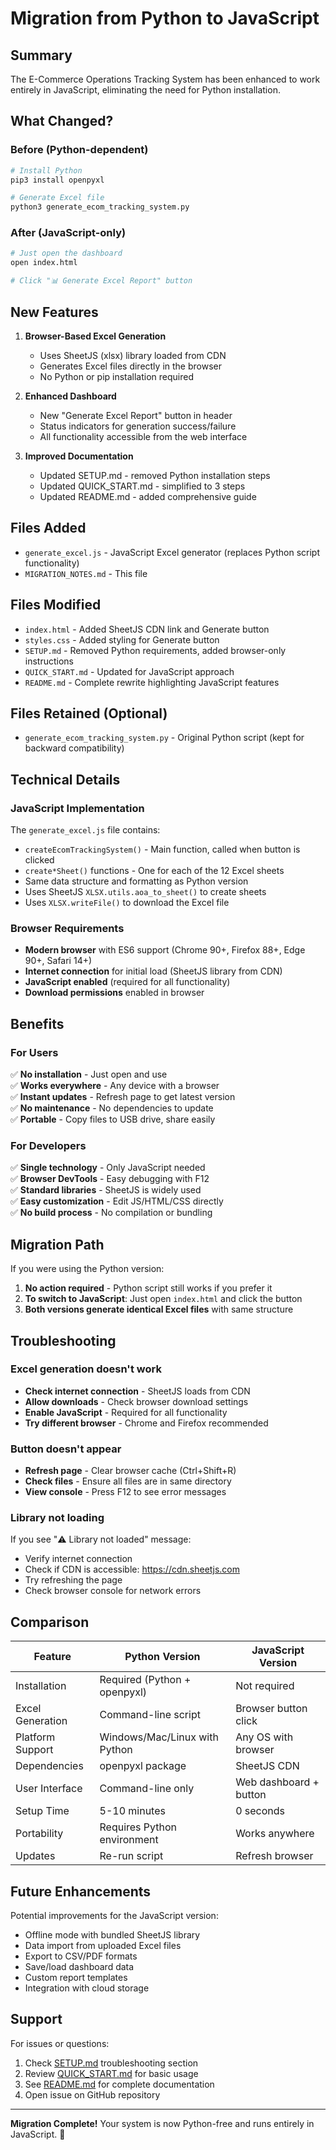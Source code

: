 # Migration from Python to JavaScript

## Summary

The E-Commerce Operations Tracking System has been enhanced to work entirely in JavaScript, eliminating the need for Python installation.

## What Changed?

### Before (Python-dependent)
```bash
# Install Python
pip3 install openpyxl

# Generate Excel file
python3 generate_ecom_tracking_system.py
```

### After (JavaScript-only)
```bash
# Just open the dashboard
open index.html

# Click "📊 Generate Excel Report" button
```

## New Features

1. **Browser-Based Excel Generation**
   - Uses SheetJS (xlsx) library loaded from CDN
   - Generates Excel files directly in the browser
   - No Python or pip installation required

2. **Enhanced Dashboard**
   - New "Generate Excel Report" button in header
   - Status indicators for generation success/failure
   - All functionality accessible from the web interface

3. **Improved Documentation**
   - Updated SETUP.md - removed Python installation steps
   - Updated QUICK_START.md - simplified to 3 steps
   - Updated README.md - added comprehensive guide

## Files Added

- `generate_excel.js` - JavaScript Excel generator (replaces Python script functionality)
- `MIGRATION_NOTES.md` - This file

## Files Modified

- `index.html` - Added SheetJS CDN link and Generate button
- `styles.css` - Added styling for Generate button
- `SETUP.md` - Removed Python requirements, added browser-only instructions
- `QUICK_START.md` - Updated for JavaScript approach
- `README.md` - Complete rewrite highlighting JavaScript features

## Files Retained (Optional)

- `generate_ecom_tracking_system.py` - Original Python script (kept for backward compatibility)

## Technical Details

### JavaScript Implementation

The `generate_excel.js` file contains:
- `createEcomTrackingSystem()` - Main function, called when button is clicked
- `create*Sheet()` functions - One for each of the 12 Excel sheets
- Same data structure and formatting as Python version
- Uses SheetJS `XLSX.utils.aoa_to_sheet()` to create sheets
- Uses `XLSX.writeFile()` to download the Excel file

### Browser Requirements

- **Modern browser** with ES6 support (Chrome 90+, Firefox 88+, Edge 90+, Safari 14+)
- **Internet connection** for initial load (SheetJS library from CDN)
- **JavaScript enabled** (required for all functionality)
- **Download permissions** enabled in browser

## Benefits

### For Users
✅ **No installation** - Just open and use  
✅ **Works everywhere** - Any device with a browser  
✅ **Instant updates** - Refresh page to get latest version  
✅ **No maintenance** - No dependencies to update  
✅ **Portable** - Copy files to USB drive, share easily  

### For Developers
✅ **Single technology** - Only JavaScript needed  
✅ **Browser DevTools** - Easy debugging with F12  
✅ **Standard libraries** - SheetJS is widely used  
✅ **Easy customization** - Edit JS/HTML/CSS directly  
✅ **No build process** - No compilation or bundling  

## Migration Path

If you were using the Python version:

1. **No action required** - Python script still works if you prefer it
2. **To switch to JavaScript**: Just open `index.html` and click the button
3. **Both versions generate identical Excel files** with same structure

## Troubleshooting

### Excel generation doesn't work
- **Check internet connection** - SheetJS loads from CDN
- **Allow downloads** - Check browser download settings
- **Enable JavaScript** - Required for all functionality
- **Try different browser** - Chrome and Firefox recommended

### Button doesn't appear
- **Refresh page** - Clear browser cache (Ctrl+Shift+R)
- **Check files** - Ensure all files are in same directory
- **View console** - Press F12 to see error messages

### Library not loading
If you see "⚠️ Library not loaded" message:
- Verify internet connection
- Check if CDN is accessible: https://cdn.sheetjs.com
- Try refreshing the page
- Check browser console for network errors

## Comparison

| Feature | Python Version | JavaScript Version |
|---------|---------------|-------------------|
| Installation | Required (Python + openpyxl) | Not required |
| Excel Generation | Command-line script | Browser button click |
| Platform Support | Windows/Mac/Linux with Python | Any OS with browser |
| Dependencies | openpyxl package | SheetJS CDN |
| User Interface | Command-line only | Web dashboard + button |
| Setup Time | 5-10 minutes | 0 seconds |
| Portability | Requires Python environment | Works anywhere |
| Updates | Re-run script | Refresh browser |

## Future Enhancements

Potential improvements for the JavaScript version:
- Offline mode with bundled SheetJS library
- Data import from uploaded Excel files
- Export to CSV/PDF formats
- Save/load dashboard data
- Custom report templates
- Integration with cloud storage

## Support

For issues or questions:
1. Check [SETUP.md](SETUP.md) troubleshooting section
2. Review [QUICK_START.md](QUICK_START.md) for basic usage
3. See [README.md](README.md) for complete documentation
4. Open issue on GitHub repository

---

**Migration Complete!** Your system is now Python-free and runs entirely in JavaScript. 🎉
